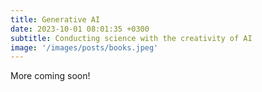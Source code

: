 ```yaml
---
title: Generative AI
date: 2023-10-01 08:01:35 +0300
subtitle: Conducting science with the creativity of AI
image: '/images/posts/books.jpeg'
---
```


More coming soon!
